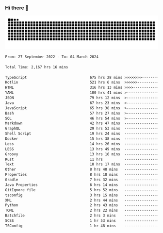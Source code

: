 ### Hi there 👋

<picture>
  <source media="(prefers-color-scheme: dark)" srcset="https://raw.githubusercontent.com/heyline/heyline/output/github-contribution-grid-snake-dark.svg">
  <source media="(prefers-color-scheme: light)" srcset="https://raw.githubusercontent.com/heyline/heyline/output/github-contribution-grid-snake.svg">
  <img alt="github contribution grid snake animation" src="https://raw.githubusercontent.com/heyline/heyline/output/github-contribution-grid-snake.svg">
</picture>

<!--START_SECTION:waka-->

```txt
From: 27 September 2022 - To: 04 March 2024

Total Time: 2,167 hrs 16 mins

TypeScript                             675 hrs 28 mins >>>>>>>>-----------------   31.17 %
Kotlin                                 521 hrs 6 mins  >>>>>>-------------------   24.04 %
HTML                                   316 hrs 13 mins >>>>---------------------   14.59 %
YAML                                   100 hrs 41 mins >------------------------   04.65 %
JSON                                   79 hrs 12 mins  >------------------------   03.65 %
Java                                   67 hrs 23 mins  >------------------------   03.11 %
JavaScript                             65 hrs 38 mins  >------------------------   03.03 %
Bash                                   57 hrs 27 mins  >------------------------   02.65 %
SQL                                    46 hrs 54 mins  >------------------------   02.16 %
Markdown                               42 hrs 47 mins  -------------------------   01.97 %
GraphQL                                29 hrs 53 mins  -------------------------   01.38 %
Shell Script                           19 hrs 24 mins  -------------------------   00.90 %
Docker                                 15 hrs 38 mins  -------------------------   00.72 %
Less                                   14 hrs 26 mins  -------------------------   00.67 %
LESS                                   13 hrs 49 mins  -------------------------   00.64 %
Groovy                                 13 hrs 16 mins  -------------------------   00.61 %
Rust                                   11 hrs          -------------------------   00.51 %
Text                                   10 hrs 17 mins  -------------------------   00.47 %
Other                                  8 hrs 48 mins   -------------------------   00.41 %
Properties                             8 hrs 18 mins   -------------------------   00.38 %
Gradle                                 7 hrs 32 mins   -------------------------   00.35 %
Java Properties                        6 hrs 14 mins   -------------------------   00.29 %
GitIgnore file                         5 hrs 52 mins   -------------------------   00.27 %
tsconfig                               3 hrs 15 mins   -------------------------   00.15 %
XML                                    2 hrs 44 mins   -------------------------   00.13 %
Python                                 2 hrs 43 mins   -------------------------   00.13 %
TOML                                   2 hrs 22 mins   -------------------------   00.11 %
Batchfile                              2 hrs 3 mins    -------------------------   00.09 %
SCSS                                   1 hr 53 mins    -------------------------   00.09 %
TSConfig                               1 hr 48 mins    -------------------------   00.08 %
```

<!--END_SECTION:waka-->

